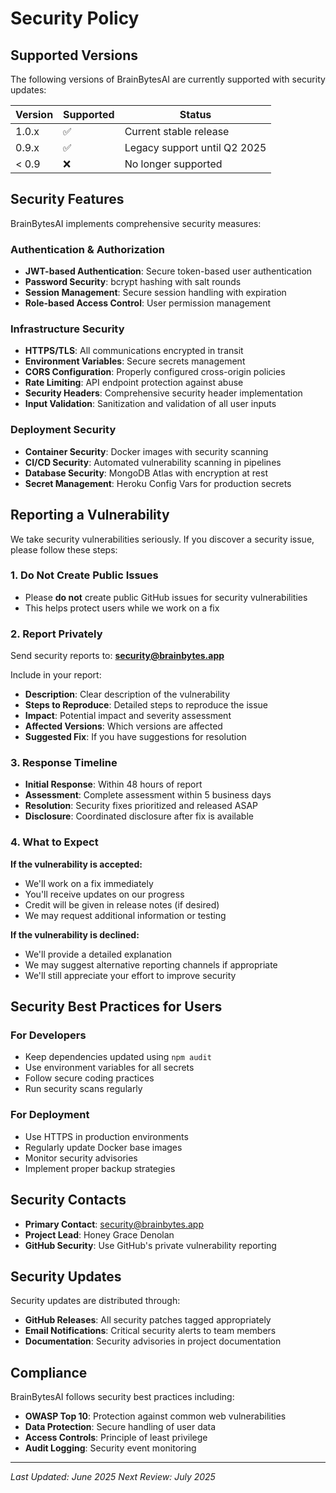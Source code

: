 # Security Policy

## Supported Versions

The following versions of BrainBytesAI are currently supported with security updates:

| Version | Supported          | Status |
| ------- | ------------------ | ------ |
| 1.0.x   | :white_check_mark: | Current stable release |
| 0.9.x   | :white_check_mark: | Legacy support until Q2 2025 |
| < 0.9   | :x:                | No longer supported |

## Security Features

BrainBytesAI implements comprehensive security measures:

### Authentication & Authorization
- **JWT-based Authentication**: Secure token-based user authentication
- **Password Security**: bcrypt hashing with salt rounds
- **Session Management**: Secure session handling with expiration
- **Role-based Access Control**: User permission management

### Infrastructure Security
- **HTTPS/TLS**: All communications encrypted in transit
- **Environment Variables**: Secure secrets management
- **CORS Configuration**: Properly configured cross-origin policies
- **Rate Limiting**: API endpoint protection against abuse
- **Security Headers**: Comprehensive security header implementation
- **Input Validation**: Sanitization and validation of all user inputs

### Deployment Security
- **Container Security**: Docker images with security scanning
- **CI/CD Security**: Automated vulnerability scanning in pipelines
- **Database Security**: MongoDB Atlas with encryption at rest
- **Secret Management**: Heroku Config Vars for production secrets

## Reporting a Vulnerability

We take security vulnerabilities seriously. If you discover a security issue, please follow these steps:

### 1. **Do Not** Create Public Issues
- Please **do not** create public GitHub issues for security vulnerabilities
- This helps protect users while we work on a fix

### 2. **Report Privately**
Send security reports to: **security@brainbytes.app**

Include in your report:
- **Description**: Clear description of the vulnerability
- **Steps to Reproduce**: Detailed steps to reproduce the issue
- **Impact**: Potential impact and severity assessment
- **Affected Versions**: Which versions are affected
- **Suggested Fix**: If you have suggestions for resolution

### 3. **Response Timeline**
- **Initial Response**: Within 48 hours of report
- **Assessment**: Complete assessment within 5 business days
- **Resolution**: Security fixes prioritized and released ASAP
- **Disclosure**: Coordinated disclosure after fix is available

### 4. **What to Expect**

**If the vulnerability is accepted:**
- We'll work on a fix immediately
- You'll receive updates on our progress
- Credit will be given in release notes (if desired)
- We may request additional information or testing

**If the vulnerability is declined:**
- We'll provide a detailed explanation
- We may suggest alternative reporting channels if appropriate
- We'll still appreciate your effort to improve security

## Security Best Practices for Users

### For Developers
- Keep dependencies updated using `npm audit`
- Use environment variables for all secrets
- Follow secure coding practices
- Run security scans regularly

### For Deployment
- Use HTTPS in production environments
- Regularly update Docker base images
- Monitor security advisories
- Implement proper backup strategies

## Security Contacts

- **Primary Contact**: security@brainbytes.app
- **Project Lead**: Honey Grace Denolan
- **GitHub Security**: Use GitHub's private vulnerability reporting

## Security Updates

Security updates are distributed through:
- **GitHub Releases**: All security patches tagged appropriately
- **Email Notifications**: Critical security alerts to team members
- **Documentation**: Security advisories in project documentation

## Compliance

BrainBytesAI follows security best practices including:
- **OWASP Top 10**: Protection against common web vulnerabilities
- **Data Protection**: Secure handling of user data
- **Access Controls**: Principle of least privilege
- **Audit Logging**: Security event monitoring

---

*Last Updated: June 2025*
*Next Review: July 2025*
